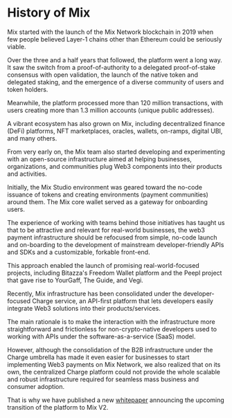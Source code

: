 # History of Mix

Mix started with the launch of the Mix Network blockchain in 2019 when few people believed Layer-1 chains other than Ethereum could be seriously viable.

Over the three and a half years that followed, the platform went a long way. It saw the switch from a proof-of-authority to a delegated proof-of-stake consensus with open validation, the launch of the native token and delegated staking, and the emergence of a diverse community of users and token holders.

Meanwhile, the platform processed more than 120 million transactions, with users creating more than 1.3 million accounts (unique public addresses).

A vibrant ecosystem has also grown on Mix, including decentralized finance (DeFi) platforms, NFT marketplaces, oracles, wallets, on-ramps, digital UBI, and many others.

From very early on, the Mix team also started developing and experimenting with an open-source infrastructure aimed at helping businesses, organizations, and communities plug Web3 components into their products and activities.

Initially, the Mix Studio environment was geared toward the no-code issuance of tokens and creating environments (payment communities) around them. The Mix core wallet served as a gateway for onboarding users.

The experience of working with teams behind those initiatives has taught us that to be attractive and relevant for real-world businesses, the web3 payment infrastructure should be refocused from simple, no-code launch and on-boarding to the development of mainstream developer-friendly APIs and SDKs and a customizable, forkable front-end.

This approach enabled the launch of promising real-world-focused projects, including Bitazza's Freedom Wallet platform and the Peepl project that gave rise to YourGaff, The Guide, and Vegi.

Recently, Mix infrastructure has been consolidated under the developer-focused Charge service, an API-first platform that lets developers easily integrate Web3 solutions into their products/services.

The main rationale is to make the interaction with the infrastructure more straightforward and frictionless for non-crypto-native developers used to working with APIs under the software-as-a-service (SaaS) model.

However, although the consolidation of the B2B infrastructure under the Charge umbrella has made it even easier for businesses to start implementing Web3 payments on Mix Network, we also realized that on its own, the centralized Charge platform could not provide the whole scalable and robust infrastructure required for seamless mass business and consumer adoption.

That is why we have published a new [whitepaper](https://www.fuse.io/whitepaper) announcing the upcoming transition of the platform to Mix V2.
